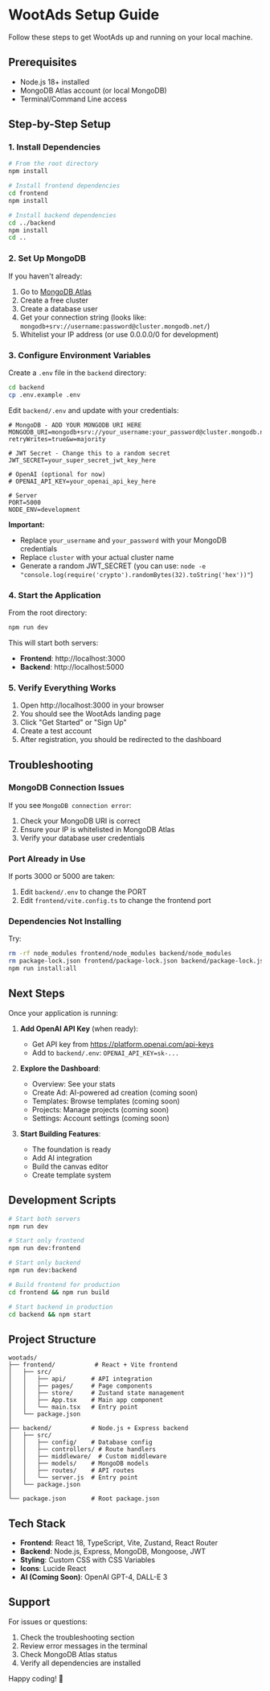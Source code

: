 # WootAds Setup Guide

Follow these steps to get WootAds up and running on your local machine.

## Prerequisites

- Node.js 18+ installed
- MongoDB Atlas account (or local MongoDB)
- Terminal/Command Line access

## Step-by-Step Setup

### 1. Install Dependencies

```bash
# From the root directory
npm install

# Install frontend dependencies
cd frontend
npm install

# Install backend dependencies
cd ../backend
npm install
cd ..
```

### 2. Set Up MongoDB

If you haven't already:
1. Go to [MongoDB Atlas](https://www.mongodb.com/cloud/atlas)
2. Create a free cluster
3. Create a database user
4. Get your connection string (looks like: `mongodb+srv://username:password@cluster.mongodb.net/`)
5. Whitelist your IP address (or use 0.0.0.0/0 for development)

### 3. Configure Environment Variables

Create a `.env` file in the `backend` directory:

```bash
cd backend
cp .env.example .env
```

Edit `backend/.env` and update with your credentials:

```env
# MongoDB - ADD YOUR MONGODB URI HERE
MONGODB_URI=mongodb+srv://your_username:your_password@cluster.mongodb.net/wootads?retryWrites=true&w=majority

# JWT Secret - Change this to a random secret
JWT_SECRET=your_super_secret_jwt_key_here

# OpenAI (optional for now)
# OPENAI_API_KEY=your_openai_api_key_here

# Server
PORT=5000
NODE_ENV=development
```

**Important:**
- Replace `your_username` and `your_password` with your MongoDB credentials
- Replace `cluster` with your actual cluster name
- Generate a random JWT_SECRET (you can use: `node -e "console.log(require('crypto').randomBytes(32).toString('hex'))"`)

### 4. Start the Application

From the root directory:

```bash
npm run dev
```

This will start both servers:
- **Frontend**: http://localhost:3000
- **Backend**: http://localhost:5000

### 5. Verify Everything Works

1. Open http://localhost:3000 in your browser
2. You should see the WootAds landing page
3. Click "Get Started" or "Sign Up"
4. Create a test account
5. After registration, you should be redirected to the dashboard

## Troubleshooting

### MongoDB Connection Issues

If you see `MongoDB connection error`:
1. Check your MongoDB URI is correct
2. Ensure your IP is whitelisted in MongoDB Atlas
3. Verify your database user credentials

### Port Already in Use

If ports 3000 or 5000 are taken:
1. Edit `backend/.env` to change the PORT
2. Edit `frontend/vite.config.ts` to change the frontend port

### Dependencies Not Installing

Try:
```bash
rm -rf node_modules frontend/node_modules backend/node_modules
rm package-lock.json frontend/package-lock.json backend/package-lock.json
npm run install:all
```

## Next Steps

Once your application is running:

1. **Add OpenAI API Key** (when ready):
   - Get API key from https://platform.openai.com/api-keys
   - Add to `backend/.env`: `OPENAI_API_KEY=sk-...`

2. **Explore the Dashboard**:
   - Overview: See your stats
   - Create Ad: AI-powered ad creation (coming soon)
   - Templates: Browse templates (coming soon)
   - Projects: Manage projects (coming soon)
   - Settings: Account settings (coming soon)

3. **Start Building Features**:
   - The foundation is ready
   - Add AI integration
   - Build the canvas editor
   - Create template system

## Development Scripts

```bash
# Start both servers
npm run dev

# Start only frontend
npm run dev:frontend

# Start only backend
npm run dev:backend

# Build frontend for production
cd frontend && npm run build

# Start backend in production
cd backend && npm start
```

## Project Structure

```
wootads/
├── frontend/           # React + Vite frontend
│   ├── src/
│   │   ├── api/       # API integration
│   │   ├── pages/     # Page components
│   │   ├── store/     # Zustand state management
│   │   ├── App.tsx    # Main app component
│   │   └── main.tsx   # Entry point
│   └── package.json
│
├── backend/           # Node.js + Express backend
│   ├── src/
│   │   ├── config/    # Database config
│   │   ├── controllers/ # Route handlers
│   │   ├── middleware/  # Custom middleware
│   │   ├── models/    # MongoDB models
│   │   ├── routes/    # API routes
│   │   └── server.js  # Entry point
│   └── package.json
│
└── package.json       # Root package.json
```

## Tech Stack

- **Frontend**: React 18, TypeScript, Vite, Zustand, React Router
- **Backend**: Node.js, Express, MongoDB, Mongoose, JWT
- **Styling**: Custom CSS with CSS Variables
- **Icons**: Lucide React
- **AI (Coming Soon)**: OpenAI GPT-4, DALL-E 3

## Support

For issues or questions:
1. Check the troubleshooting section
2. Review error messages in the terminal
3. Check MongoDB Atlas status
4. Verify all dependencies are installed

Happy coding! 🚀


